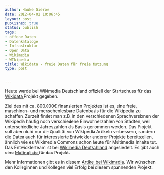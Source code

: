 ```yaml
---
author: Hauke Gierow
date: 2012-04-02 10:06:45
layout: post
published: true
status: publish
tags:
- offene Daten
- Datenkataloge
- Infrastruktur
- Open Data
- Wikimedia
- WIkipedia
title: Wikidata - freie Daten für freie Nutzung
type: post


---
```


Heute wurde bei Wikimedia Deutschland offiziell der Startschuss für das [Wikidata ](http://meta.wikimedia.org/w/index.php?title=Wikidata/de&uselang=de)Projekt gegeben.

Ziel des mit ca. 800.000€ finanzierten Projektes ist es, eine freie, maschinen- und menschenlesbare Datenbasis für die Wikipedia zu schaffen. Zurzeit findet man z.B. in den verschiedenen Sprachversionen der Wikipedia häufig noch verschiedene Einwohnerzahlen von Städten, weil unterschiedliche Jahreszahlen als Basis genommen werden. Das Projekt soll aber nicht nur die Qualität von Wikipedia Artikeln verbessern, sondern die Daten auch für interessierte Entwickler anderer Projekte bereitstellen, ähnlich wie es Wikimedia Commons schon heute für Multimedia Inhalte tut. Das Entwicklerteam ist bei [Wikimedia Deutschland](http://www.wikimedia.de) angesiedelt. Es gibt auch eine [Mailingliste ](https://lists.wikimedia.org/mailman/listinfo/wikidata-l)für das Projekt.

Mehr Informationen gibt es in diesem [Artikel bei Wikimedia](http://meta.wikimedia.org/w/index.php?title=Wikidata/de&uselang=de). Wir wünschen den Kolleginnen und Kollegen viel Erfolg bei diesem spannenden Projekt.